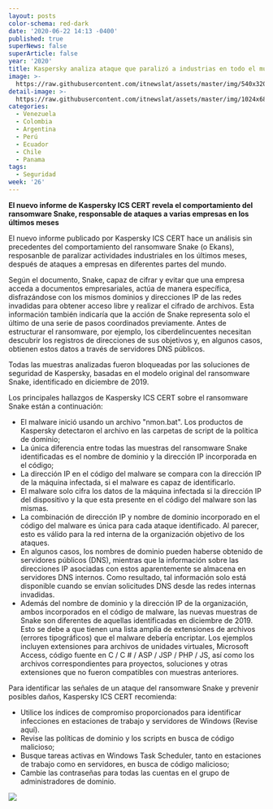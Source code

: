 ```yaml
---
layout: posts
color-schema: red-dark
date: '2020-06-22 14:13 -0400'
published: true
superNews: false
superArticle: false
year: '2020'
title: Kaspersky analiza ataque que paralizó a industrias en todo el mundo
image: >-
  https://raw.githubusercontent.com/itnewslat/assets/master/img/540x320/Ataque-DDOS-p.jpg
detail-image: >-
  https://raw.githubusercontent.com/itnewslat/assets/master/img/1024x680/Ataque-DDOS-g.jpg
categories:
  - Venezuela
  - Colombia
  - Argentina
  - Perú
  - Ecuador
  - Chile
  - Panama
tags:
  - Seguridad
week: '26'
---
```

**El nuevo informe de Kaspersky ICS CERT revela el comportamiento del ransomware Snake, responsable de ataques a varias empresas en los últimos meses**

El nuevo informe publicado por Kaspersky ICS CERT hace un análisis sin precedentes del comportamiento del ransomware Snake (o Ekans), resposanble de paralizar actividades industriales en los últimos meses, después de ataques a empresas en diferentes partes del mundo.

Según el documento, Snake, capaz de cifrar y evitar que una empresa acceda a documentos empresariales, actúa de manera específica, disfrazándose con los mismos dominios y direcciones IP de las redes invadidas para obtener acceso libre y realizar el cifrado de archivos. Esta información también indicaría que la acción de Snake representa solo el último de una serie de pasos coordinados previamente. Antes de estructurar el ransomware, por ejemplo, los ciberdelincuentes necesitan descubrir los registros de direcciones de sus objetivos y, en algunos casos, obtienen estos datos a través de servidores DNS públicos.

Todas las muestras analizadas fueron bloqueadas por las soluciones de seguridad de Kaspersky, basadas en el modelo original del ransomware Snake, identificado en diciembre de 2019.

Los principales hallazgos de Kaspersky ICS CERT sobre el ransomware Snake están a continuación:

- El malware inició usando un archivo "nmon.bat". Los productos de Kaspersky detectaron el archivo en las carpetas de script de la política de dominio;
- La única diferencia entre todas las muestras del ransomware Snake identificadas es el nombre de dominio y la dirección IP incorporada en el código;
- La dirección IP en el código del malware se compara con la dirección IP de la máquina infectada, si el malware es capaz de identificarlo.
- El malware solo cifra los datos de la máquina infectada si la dirección IP del dispositivo y la que esta presente en el código del malware son las mismas. 
- La combinación de dirección IP y nombre de dominio incorporado en el código del malware es única para cada ataque identificado. Al parecer, esto es válido para la red interna de la organización objetivo de los ataques.
- En algunos casos, los nombres de dominio pueden haberse obtenido de servidores públicos (DNS), mientras que la información sobre las direcciones IP asociadas con estos aparentemente se almacena en servidores DNS internos. Como resultado, tal información solo está disponible cuando se envían solicitudes DNS desde las redes internas invadidas.  
- Además del nombre de dominio y la dirección IP de la organización, ambos incorporados en el código de malware, las nuevas muestras de Snake son diferentes de aquellas identificadas en diciembre de 2019. Esto se debe a que tienen una lista amplia de extensiones de archivos (errores tipográficos) que el malware debería encriptar. Los ejemplos incluyen extensiones para archivos de unidades virtuales, Microsoft Access, código fuente en С / C # / ASP / JSP / PHP / JS, así como los archivos correspondientes para proyectos, soluciones y otras extensiones que no fueron compatibles con muestras anteriores.

Para identificar las señales de un ataque del ransomware Snake y prevenir posibles daños, Kaspersky ICS CERT recomienda:

- Utilice los índices de compromiso proporcionados para identificar infecciones en estaciones de trabajo y servidores de Windows (Revise aquí).
- Revise las políticas de dominio y los scripts en busca de código malicioso;
- Busque tareas activas en Windows Task Scheduler, tanto en estaciones de trabajo como en servidores, en busca de código malicioso;
- Cambie las contraseñas para todas las cuentas en el grupo de administradores de dominio.
 
<img src="https://tracker.metricool.com/c3po.jpg?hash=56f88a41e39ab42c063cc51676587a04"/>
